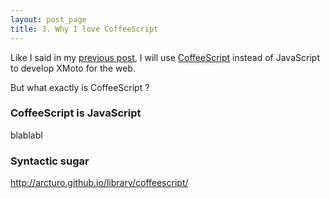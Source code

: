 ```yaml
---
layout: post_page
title: 3. Why I love CoffeeScript
---
```


Like I said in my [previous post](/2013/08/18/choice-of-technology.html), I will use [CoffeeScript](http://coffeescript.org/) instead of JavaScript to develop XMoto for the web.

But what exactly is CoffeeScript ?

### CoffeeScript is JavaScript

blablabl

### Syntactic sugar

http://arcturo.github.io/library/coffeescript/
